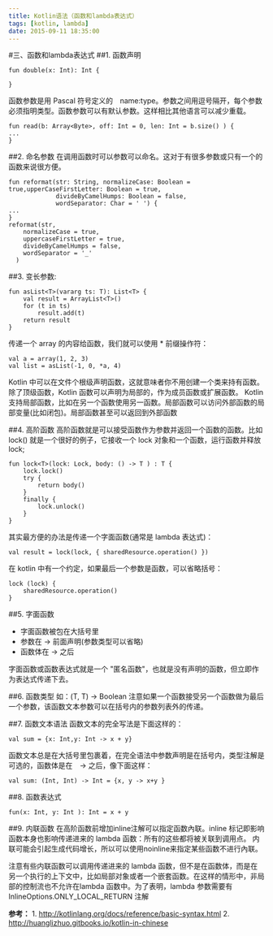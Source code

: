 ```yaml
---
title: Kotlin语法（函数和lambda表达式）
tags: [kotlin, lambda]
date: 2015-09-11 18:35:00
---
```


#三、函数和lambda表达式
##1\. 函数声明
```
fun double(x: Int): Int {

}
```
函数参数是用 Pascal 符号定义的　name:type。参数之间用逗号隔开，每个参数必须指明类型。函数参数可以有默认参数。这样相比其他语言可以减少重载。
```
fun read(b: Array<Byte>, off: Int = 0, len: Int = b.size() ) {
...
}
```
##2\. 命名参数
在调用函数时可以参数可以命名。这对于有很多参数或只有一个的函数来说很方便。
```
fun reformat(str: String, normalizeCase: Boolean = true,upperCaseFirstLetter: Boolean = true,
             divideByCamelHumps: Boolean = false,
             wordSeparator: Char = ' ') {
...
}
reformat(str,
    normalizeCase = true,
    uppercaseFirstLetter = true,
    divideByCamelHumps = false,
    wordSeparator = '_'
  )
```
##3\. 变长参数:
```
fun asList<T>(vararg ts: T): List<T> {
    val result = ArrayList<T>()
    for (t in ts)
        result.add(t)
    return result
}
```
传递一个 array 的内容给函数，我们就可以使用 * 前缀操作符：
```
val a = array(1, 2, 3)
val list = asList(-1, 0, *a, 4)
```
Kotlin 中可以在文件个根级声明函数，这就意味者你不用创建一个类来持有函数。除了顶级函数，Kotlin 函数可以声明为局部的，作为成员函数或扩展函数。
Kotlin 支持局部函数，比如在另一个函数使用另一函数。局部函数可以访问外部函数的局部变量(比如闭包)。局部函数甚至可以返回到外部函数

##4\. 高阶函数
高阶函数就是可以接受函数作为参数并返回一个函数的函数。比如 lock() 就是一个很好的例子，它接收一个 lock 对象和一个函数，运行函数并释放 lock;
```
fun lock<T>(lock: Lock, body: () -> T ) : T {
    lock.lock()
    try {
        return body()
    }
    finally {
        lock.unlock()
    }
}
```
其实最方便的办法是传递一个字面函数(通常是 lambda 表达式)：
```
val result = lock(lock, { sharedResource.operation() })
```
在 kotlin 中有一个约定，如果最后一个参数是函数，可以省略括号：
```
lock (lock) {
    sharedResource.operation()
}
```

##5\. 字面函数
- 字面函数被包在大括号里
- 参数在 -> 前面声明(参数类型可以省略)
- 函数体在 -> 之后

字面函数或函数表达式就是一个 "匿名函数"，也就是没有声明的函数，但立即作为表达式传递下去。

##6\. 函数类型
如：(T, T) -> Boolean
注意如果一个函数接受另一个函数做为最后一个参数，该函数文本参数可以在括号内的参数列表外的传递。

##7\. 函数文本语法
函数文本的完全写法是下面这样的：
```
val sum = {x: Int,y: Int -> x + y}
```
函数文本总是在大括号里包裹着，在完全语法中参数声明是在括号内，类型注解是可选的，函数体是在　-> 之后，像下面这样：
```
val sum: (Int, Int) -> Int = {x, y -> x+y }
```

##8\. 函数表达式
```
fun(x: Int, y: Int ): Int = x + y
```

##9\. 内联函数
在高阶函数前增加inline注解可以指定函数內联。inline 标记即影响函数本身也影响传递进来的 lambda 函数：所有的这些都将被关联到调用点。
内联可能会引起生成代码增长，所以可以使用noinline来指定某些函数不进行內联。

注意有些内联函数可以调用传递进来的 lambda 函数，但不是在函数体，而是在另一个执行的上下文中，比如局部对象或者一个嵌套函数。在这样的情形中，非局部的控制流也不允许在lambda 函数中。为了表明，lambda 参数需要有 InlineOptions.ONLY_LOCAL_RETURN 注解

__参考：__
1\. <http://kotlinlang.org/docs/reference/basic-syntax.html>
2\. <http://huanglizhuo.gitbooks.io/kotlin-in-chinese>

